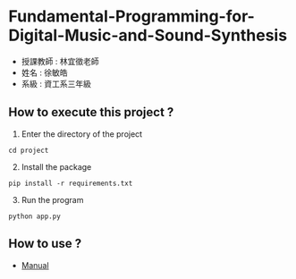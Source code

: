 # Fundamental-Programming-for-Digital-Music-and-Sound-Synthesis
+ 授課教師 : 林宜徵老師
+ 姓名 : 徐敏皓
+ 系級 : 資工系三年級
## How to execute this project ?
1. Enter the directory of the project
```
cd project
```
2. Install the package
```
pip install -r requirements.txt
```
3. Run the program
```
python app.py
```
## How to use ?
+ [Manual](https://github.com/minhao920201/Fundamental-Programming-for-Digital-Music-and-Sound-Synthesis/blob/main/project/%E4%BD%BF%E7%94%A8%E8%AA%AA%E6%98%8E.pdf)
